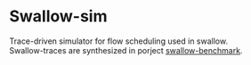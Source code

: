 # Swallow-sim
Trace-driven simulator for flow scheduling used in swallow.  
Swallow-traces are synthesized in porject [swallow-benchmark](https://github.com/kimihe/Swallow/tree/master/swallow-benchmark).
